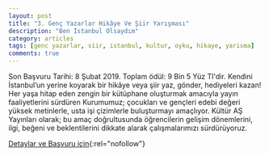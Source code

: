 ```yaml
---
layout: post
title: "3. Genç Yazarlar Hikâye Ve Şiir Yarışması"
description: "Ben İstanbul Olsaydım"
category: articles
tags: [genc yazarlar, siir, istanbul, kultur, oyku, hikaye, yarisma]
comments: true
---
```


Son Başvuru Tarihi: 8 Şubat 2019. Toplam ödül: 9 Bin 5 Yüz Tl'dir.
Kendini İstanbul’un yerine koyarak bir hikâye veya şiir yaz, gönder, hediyeleri kazan!
Her yaşa hitap eden zengin bir kütüphane oluşturmak amacıyla yayın faaliyetlerini sürdüren Kurumumuz; çocukları ve gençleri edebi değeri yüksek metinlerle, usta işi çizimlerle buluşturmayı amaçlıyor. Kültür AŞ Yayınları olarak; bu amaç doğrultusunda öğrencilerin gelişim dönemlerini, ilgi, beğeni ve beklentilerini dikkate alarak çalışmalarımızı sürdürüyoruz.

[Detaylar ve Başvuru için](https://www.kultur.istanbul/tr/yarismalar/3-genc-yazarlar-hikaye-ve-siir-yarismasi-ben-istanbul-olsaydim-1){:rel="nofollow"}